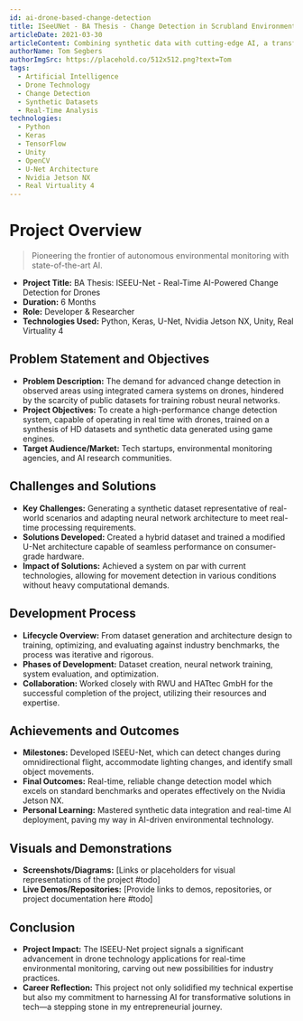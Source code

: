 ```yaml
---
id: ai-drone-based-change-detection
title: ISeeUNet - BA Thesis - Change Detection in Scrubland Environments
articleDate: 2021-03-30
articleContent: Combining synthetic data with cutting-edge AI, a transformative neural network, ISEEU-Net, facilitates real-time movement detection in varied scrubland terrains, paving the way for advanced monitoring with consumer drones.
authorName: Tom Segbers
authorImgSrc: https://placehold.co/512x512.png?text=Tom
tags:
  - Artificial Intelligence
  - Drone Technology
  - Change Detection
  - Synthetic Datasets
  - Real-Time Analysis
technologies:
  - Python
  - Keras
  - TensorFlow
  - Unity
  - OpenCV
  - U-Net Architecture
  - Nvidia Jetson NX
  - Real Virtuality 4
---
```


# Project Overview

> Pioneering the frontier of autonomous environmental monitoring with state-of-the-art AI.

- **Project Title:** BA Thesis: ISEEU-Net - Real-Time AI-Powered Change Detection for Drones
- **Duration:** 6 Months
- **Role:** Developer & Researcher
- **Technologies Used:** Python, Keras, U-Net, Nvidia Jetson NX, Unity, Real Virtuality 4

## Problem Statement and Objectives

- **Problem Description:** The demand for advanced change detection in observed areas using integrated camera systems on
  drones, hindered by the scarcity of public datasets for training robust neural networks.
- **Project Objectives:** To create a high-performance change detection system, capable of operating in real time with
  drones, trained on a synthesis of HD datasets and synthetic data generated using game engines.
- **Target Audience/Market:** Tech startups, environmental monitoring agencies, and AI research communities.

## Challenges and Solutions

- **Key Challenges:** Generating a synthetic dataset representative of real-world scenarios and adapting neural network
  architecture to meet real-time processing requirements.
- **Solutions Developed:** Created a hybrid dataset and trained a modified U-Net architecture capable of seamless
  performance on consumer-grade hardware.
- **Impact of Solutions:** Achieved a system on par with current technologies, allowing for movement detection in
  various conditions without heavy computational demands.

## Development Process

- **Lifecycle Overview:** From dataset generation and architecture design to training, optimizing, and evaluating
  against industry benchmarks, the process was iterative and rigorous.
- **Phases of Development:** Dataset creation, neural network training, system evaluation, and optimization.
- **Collaboration:** Worked closely with RWU and HATtec GmbH for the successful completion of the project, utilizing
  their resources and expertise.

## Achievements and Outcomes

- **Milestones:** Developed ISEEU-Net, which can detect changes during omnidirectional flight, accommodate lighting
  changes, and identify small object movements.
- **Final Outcomes:** Real-time, reliable change detection model which excels on standard benchmarks and operates
  effectively on the Nvidia Jetson NX.
- **Personal Learning:** Mastered synthetic data integration and real-time AI deployment, paving my way in AI-driven
  environmental technology.

## Visuals and Demonstrations

- **Screenshots/Diagrams:** [Links or placeholders for visual representations of the project #todo]
- **Live Demos/Repositories:** [Provide links to demos, repositories, or project documentation here #todo]

## Conclusion

- **Project Impact:** The ISEEU-Net project signals a significant advancement in drone technology applications for
  real-time environmental monitoring, carving out new possibilities for industry practices.
- **Career Reflection:** This project not only solidified my technical expertise but also my commitment to harnessing AI
  for transformative solutions in tech—a stepping stone in my entrepreneurial journey.

